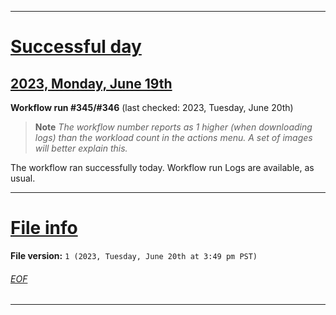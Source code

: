 
***

# [Successful day](#Successful-day)

## [2023, Monday, June 19th](#2023-Monday-June-19th)

**Workflow run #345/#346** (last checked: 2023, Tuesday, June 20th)

> **Note** _The workflow number reports as 1 higher (when downloading logs) than the workload count in the actions menu. A set of images will better explain this._

The workflow ran successfully today. Workflow run Logs are available, as usual.

***

# [File info](#File-info)

**File version:** `1 (2023, Tuesday, June 20th at 3:49 pm PST)`

###### [EOF](#EOF)

***

